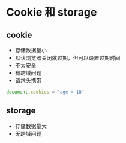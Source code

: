 # Cookie 和 storage

## cookie

- 存储数据量小
- 默认浏览器关闭就过期，但可以设置过期时间
- 不太安全
- 有跨域问题
- 请求头携带

```js
document.cookies = 'age = 18'
```







## storage

- 存储数据量大
- 无跨域问题